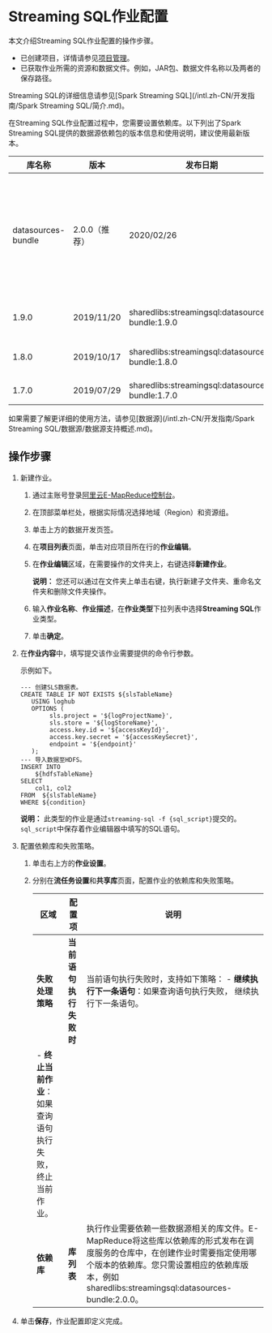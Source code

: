 # Streaming SQL作业配置

本文介绍Streaming SQL作业配置的操作步骤。

-   已创建项目，详情请参见[项目管理](/intl.zh-CN/数据开发/项目管理.md)。
-   已获取作业所需的资源和数据文件。例如，JAR包、数据文件名称以及两者的保存路径。

Streaming SQL的详细信息请参见[Spark Streaming SQL](/intl.zh-CN/开发指南/Spark Streaming SQL/简介.md)。

在Streaming SQL作业配置过程中，您需要设置依赖库。以下列出了Spark Streaming SQL提供的数据源依赖包的版本信息和使用说明，建议使用最新版本。

|库名称|版本|发布日期|引用字符串|详细信息|
|---|--|----|-----|----|
|datasources-bundle|2.0.0（推荐）|2020/02/26|sharedlibs:streamingsql:datasources-bundle:2.0.0|支持数据源：Kafka、Loghub、Druid、TableStore、HBase、JDBC、Datahub、Redis、Kudu和DTS。|
|1.9.0|2019/11/20|sharedlibs:streamingsql:datasources-bundle:1.9.0|支持数据源：Kafka、Loghub、Druid、TableStore、HBase、JDBC、Datahub、Redis和Kudu。|
|1.8.0|2019/10/17|sharedlibs:streamingsql:datasources-bundle:1.8.0|支持数据源：Kafka、Loghub、Druid、TableStore、HBase、JDBC、Datahub和Redis。|
|1.7.0|2019/07/29|sharedlibs:streamingsql:datasources-bundle:1.7.0|支持数据源：Kafka、Loghub、Druid、TableStore、HBase和JDBC。|

如果需要了解更详细的使用方法，请参见[数据源](/intl.zh-CN/开发指南/Spark Streaming SQL/数据源/数据源支持概述.md)。

## 操作步骤

1.  新建作业。

    1.  通过主账号登录[阿里云E-MapReduce控制台](https://emr.console.aliyun.com)。

    2.  在顶部菜单栏处，根据实际情况选择地域（Region）和资源组。

    3.  单击上方的数据开发页签。

    4.  在**项目列表**页面，单击对应项目所在行的**作业编辑**。

    5.  在**作业编辑**区域，在需要操作的文件夹上，右键选择**新建作业**。

        **说明：** 您还可以通过在文件夹上单击右键，执行新建子文件夹、重命名文件夹和删除文件夹操作。

    6.  输入**作业名称**、**作业描述**，在**作业类型**下拉列表中选择**Streaming SQL**作业类型。

    7.  单击**确定**。

2.  在**作业内容**中，填写提交该作业需要提供的命令行参数。

    示例如下。

    ```
    --- 创建SLS数据表。 
    CREATE TABLE IF NOT EXISTS ${slsTableName} 
       USING loghub 
       OPTIONS ( 
            sls.project = '${logProjectName}', 
            sls.store = '${logStoreName}', 
            access.key.id = '${accessKeyId}', 
            access.key.secret = '${accessKeySecret}', 
            endpoint = '${endpoint}'
       ); 
    --- 导入数据至HDFS。
    INSERT INTO 
        ${hdfsTableName} 
    SELECT 
        col1, col2 
    FROM  ${slsTableName} 
    WHERE ${condition}
    ```

    **说明：** 此类型的作业是通过`streaming-sql -f {sql_script}`提交的。`sql_script`中保存着作业编辑器中填写的SQL语句。

3.  配置依赖库和失败策略。

    1.  单击右上方的**作业设置**。

    2.  分别在**流任务设置**和**共享库**页面，配置作业的依赖库和失败策略。

        |区域|配置项|说明|
        |--|---|--|
        |**失败处理策略**|**当前语句执行失败时**|当前语句执行失败时，支持如下策略：         -   **继续执行下一条语句**：如果查询语句执行失败， 继续执行下一条语句。
        -   **终止当前作业**：如果查询语句执行失败， 终止当前作业。 |
        |**依赖库**|**库列表**|执行作业需要依赖一些数据源相关的库文件。E-MapReduce将这些库以依赖库的形式发布在调度服务的仓库中，在创建作业时需要指定使用哪个版本的依赖库。您只需设置相应的依赖库版本，例如sharedlibs:streamingsql:datasources-bundle:2.0.0。 |

4.  单击**保存**，作业配置即定义完成。


